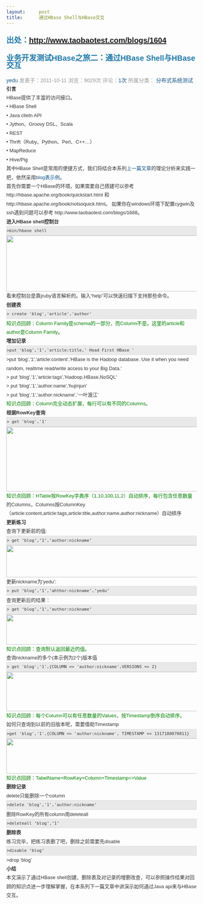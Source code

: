 ```yaml
---
layout:     post
title:      通过HBase Shell与HBase交互
---
```

<div id="article_content" class="article_content clearfix csdn-tracking-statistics" data-pid="blog" data-mod="popu_307" data-dsm="post">
								            <link rel="stylesheet" href="https://csdnimg.cn/release/phoenix/template/css/ck_htmledit_views-f76675cdea.css">
						<div class="htmledit_views" id="content_views">
                
<h3 class="article-title" style="font-size:20px;color:rgb(32,120,169);font-family:'微软雅黑', Verdana, Arial, Helvetica, sans-serif;line-height:19.5px;">
出处：<a href="http://www.taobaotest.com/blogs/1604" rel="nofollow">http://www.taobaotest.com/blogs/1604</a><br></h3>
<h3 class="article-title" style="font-size:20px;color:rgb(32,120,169);font-family:'微软雅黑', Verdana, Arial, Helvetica, sans-serif;line-height:19.5px;">
业务开发测试HBase之旅二：通过HBase Shell与HBase交互</h3>
<div class="article-info" style="color:rgb(153,153,153);font-family:'微软雅黑', Verdana, Arial, Helvetica, sans-serif;line-height:19.5px;">
<span><a href="http://www.taobaotest.com/users/qa/blogs?uid=222" rel="nofollow" style="color:rgb(19,85,135);text-decoration:none;">yedu</a></span> <span>发表于：2011-10-11</span> <span>浏览：9029次</span> <span>评论：<a href="http://www.taobaotest.com/blogs/qa?bid=13871#reply-comment" rel="nofollow" style="color:rgb(19,85,135);text-decoration:none;">1次</a></span> <span>所属分类： <a href="http://www.taobaotest.com/categories/12/blogs" rel="nofollow" title="分布式系统测试" style="color:rgb(19,85,135);text-decoration:none;">分布式系统测试</a></span></div>
<div class="article-body cssbase" style="line-height:1.8em;vertical-align:top;color:rgb(51,51,51);font-family:'微软雅黑', Verdana, Arial, Helvetica, sans-serif;font-size:13px;">
<strong>引言</strong>
<div class="qa-gap" style="clear:both;line-height:1px;">
</div>
HBase提供了丰富的访问接口。
<div class="qa-gap" style="clear:both;line-height:1px;">
</div>
• HBase Shell
<div class="qa-gap" style="clear:both;line-height:1px;">
</div>
• Java clietn API
<div class="qa-gap" style="clear:both;line-height:1px;">
</div>
• Jython、Groovy DSL、Scala
<div class="qa-gap" style="clear:both;line-height:1px;">
</div>
• REST
<div class="qa-gap" style="clear:both;line-height:1px;">
</div>
• Thrift（Ruby、Python、Perl、C++…）
<div class="qa-gap" style="clear:both;line-height:1px;">
</div>
• MapReduce
<div class="qa-gap" style="clear:both;line-height:1px;">
</div>
• Hive/Pig
<div class="qa-gap" style="clear:both;line-height:1px;">
</div>
其中HBase Shell是常用的便捷方式，我们将结合本系列<a href="http://www.taobaotest.com/blogs/1582" rel="nofollow" style="color:rgb(19,85,135);text-decoration:none;">上一篇文章</a>的理论分析来实践一把，依然采用<a href="http://www.taobaotest.com/files/attachments/qa_1604_1.jpg" rel="nofollow" style="color:rgb(19,85,135);text-decoration:none;">blog表示例</a>。
<div class="qa-gap" style="clear:both;line-height:1px;">
</div>
<div class="qa-gap" style="clear:both;line-height:1px;">
</div>
首先你需要一个HBase的环境，如果需要自己搭建可以参考http://hbase.apache.org/book/quickstart.html 和http://hbase.apache.org/book/notsoquick.html。 如果你在windows环境下配置cygwin及ssh遇到问题可以参考 http://www.taobaotest.com/blogs/1688。
<div class="qa-gap" style="clear:both;line-height:1px;">
</div>
<div class="qa-gap" style="clear:both;line-height:1px;">
</div>
<strong>进入HBase shell控制台</strong>
<div class="qa-gap" style="clear:both;line-height:1px;">
</div>
<code style="border:1px dotted rgb(211,211,211);background-color:rgb(233,233,233);display:block;font-size:11px;">&gt;bin/hbase shell</code>
<div class="qa-gap" style="clear:both;line-height:1px;">
</div>
<a href="http://www.taobaotest.com/files/attachments/qa_1604_2.jpg" rel="nofollow" style="color:rgb(19,85,135);text-decoration:none;"><img src="http://www.taobaotest.com/files/attachments/qa_1604_2.jpg" alt="" width="697" height="148" class="alignnone size-full wp-image-13876"></a>
<div class="qa-gap" style="clear:both;line-height:1px;">
</div>
看来控制台是靠jruby语言解析的。输入“help”可以快速扫描下支持那些命令。
<div class="qa-gap" style="clear:both;line-height:1px;">
</div>
<div class="qa-gap" style="clear:both;line-height:1px;">
</div>
<strong>创建表</strong>
<div class="qa-gap" style="clear:both;line-height:1px;">
</div>
<code style="border:1px dotted rgb(211,211,211);background-color:rgb(233,233,233);display:block;font-size:11px;">&gt; create 'blog','article','author'</code>
<div class="qa-gap" style="clear:both;line-height:1px;">
</div>
<span style="color:#008000;">知识点回顾：Column Family是schema的一部分，而Column不是。这里的article和author是Column Family</span>。
<div class="qa-gap" style="clear:both;line-height:1px;">
</div>
<div class="qa-gap" style="clear:both;line-height:1px;">
</div>
<strong>增加记录</strong>
<div class="qa-gap" style="clear:both;line-height:1px;">
</div>
<code style="border:1px dotted rgb(211,211,211);background-color:rgb(233,233,233);display:block;font-size:11px;">&gt;put 'blog','1','article:title,' Head First HBase '</code>
<div class="qa-gap" style="clear:both;line-height:1px;">
</div>
&gt;put 'blog','1','article:content','HBase is the Hadoop database. Use it when you need random, realtime read/write access to your Big Data.'
<div class="qa-gap" style="clear:both;line-height:1px;">
</div>
&gt; put 'blog','1','article:tags','Hadoop,HBase,NoSQL'
<div class="qa-gap" style="clear:both;line-height:1px;">
</div>
&gt; put 'blog','1','author:name','hujinjun'
<div class="qa-gap" style="clear:both;line-height:1px;">
</div>
&gt; put 'blog','1','author:nickname',’一叶渡江’
<div class="qa-gap" style="clear:both;line-height:1px;">
</div>
<span style="color:#008000;">知识点回顾：Column完全动态扩展，每行可以有不同的Columns。</span>
<div class="qa-gap" style="clear:both;line-height:1px;">
</div>
<div class="qa-gap" style="clear:both;line-height:1px;">
</div>
<strong>根据RowKey查询</strong>
<div class="qa-gap" style="clear:both;line-height:1px;">
</div>
<code style="border:1px dotted rgb(211,211,211);background-color:rgb(233,233,233);display:block;font-size:11px;">&gt; get 'blog','1'</code>
<div class="qa-gap" style="clear:both;line-height:1px;">
</div>
<a href="http://www.taobaotest.com/files/attachments/qa_1604_3.jpg" rel="nofollow" style="color:rgb(19,85,135);text-decoration:none;"><img src="http://www.taobaotest.com/files/attachments/qa_1604_3.jpg" alt="" width="1261" height="171" class="alignnone size-full wp-image-13882"></a>
<div class="qa-gap" style="clear:both;line-height:1px;">
</div>
<span style="color:#008000;">知识点回顾：HTable按RowKey字典序（1,10,100,11,2）自动排序，每行包含任意数量</span>
<div class="qa-gap" style="clear:both;line-height:1px;">
</div>
的Columns，Columns按ColumnKey（article:content,article:tags,article:title,author:name,author:nickname）自动排序
<div class="qa-gap" style="clear:both;line-height:1px;">
</div>
<div class="qa-gap" style="clear:both;line-height:1px;">
</div>
<strong>更新练习</strong>
<div class="qa-gap" style="clear:both;line-height:1px;">
</div>
查询下更新前的值:
<div class="qa-gap" style="clear:both;line-height:1px;">
</div>
<div class="qa-gap" style="clear:both;line-height:1px;">
</div>
<code style="border:1px dotted rgb(211,211,211);background-color:rgb(233,233,233);display:block;font-size:11px;">&gt; get ‘blog’,’1’,’author:nickname’</code>
<div class="qa-gap" style="clear:both;line-height:1px;">
</div>
<a href="http://www.taobaotest.com/files/attachments/qa_1604_4.jpg" rel="nofollow" style="color:rgb(19,85,135);text-decoration:none;"><img src="http://www.taobaotest.com/files/attachments/qa_1604_4.jpg" alt="" width="1045" height="85" class="alignnone size-full wp-image-13886"></a>
<div class="qa-gap" style="clear:both;line-height:1px;">
</div>
更新nickname为’yedu’:
<div class="qa-gap" style="clear:both;line-height:1px;">
</div>
<div class="qa-gap" style="clear:both;line-height:1px;">
</div>
<code style="border:1px dotted rgb(211,211,211);background-color:rgb(233,233,233);display:block;font-size:11px;">&gt; put ‘blog’,’1’,’ahthor:nickname’,’yedu’</code>
<div class="qa-gap" style="clear:both;line-height:1px;">
</div>
查询更新后的结果：
<div class="qa-gap" style="clear:both;line-height:1px;">
</div>
<div class="qa-gap" style="clear:both;line-height:1px;">
</div>
<code style="border:1px dotted rgb(211,211,211);background-color:rgb(233,233,233);display:block;font-size:11px;">&gt; get ‘blog’,’1’,’author:nickname’</code>
<div class="qa-gap" style="clear:both;line-height:1px;">
</div>
<a href="http://www.taobaotest.com/files/attachments/qa_1604_5.jpg" rel="nofollow" style="color:rgb(19,85,135);text-decoration:none;"><img src="http://www.taobaotest.com/files/attachments/qa_1604_5.jpg" alt="" width="652" height="80" class="alignnone size-full wp-image-13887"></a>
<div class="qa-gap" style="clear:both;line-height:1px;">
</div>
<div class="qa-gap" style="clear:both;line-height:1px;">
</div>
<span style="color:#008000;">知识点回顾：查询默认返回最近的值。</span>
<div class="qa-gap" style="clear:both;line-height:1px;">
</div>
查询nickname的多个(本示例为2个)版本值
<div class="qa-gap" style="clear:both;line-height:1px;">
</div>
<div class="qa-gap" style="clear:both;line-height:1px;">
</div>
<code style="border:1px dotted rgb(211,211,211);background-color:rgb(233,233,233);display:block;font-size:11px;">&gt; get 'blog','1',{COLUMN =&gt; 'author:nickname',VERSIONS =&gt; 2}</code>
<div class="qa-gap" style="clear:both;line-height:1px;">
</div>
<a href="http://www.taobaotest.com/files/attachments/qa_1604_6.jpg" rel="nofollow" style="color:rgb(19,85,135);text-decoration:none;"><img src="http://www.taobaotest.com/files/attachments/qa_1604_6.jpg" alt="" width="1041" height="104" class="alignnone size-full wp-image-13888"></a>
<div class="qa-gap" style="clear:both;line-height:1px;">
</div>
<span style="color:#008000;">知识点回顾：每个Column可以有任意数量的Values，按Timestamp倒序自动排序。</span>
<div class="qa-gap" style="clear:both;line-height:1px;">
</div>
<div class="qa-gap" style="clear:both;line-height:1px;">
</div>
如何只查询到以前的旧版本呢，需要借助Timestamp
<div class="qa-gap" style="clear:both;line-height:1px;">
</div>
<div class="qa-gap" style="clear:both;line-height:1px;">
</div>
<code style="border:1px dotted rgb(211,211,211);background-color:rgb(233,233,233);display:block;font-size:11px;">&gt;get 'blog','1',{COLUMN =&gt; 'author:nickname', TIMESTAMP =&gt; 1317180070811}</code>
<div class="qa-gap" style="clear:both;line-height:1px;">
</div>
<a href="http://www.taobaotest.com/files/attachments/qa_1604_7.jpg" rel="nofollow" style="color:rgb(19,85,135);text-decoration:none;"><img src="http://www.taobaotest.com/files/attachments/qa_1604_7.jpg" alt="" width="1040" height="93" class="alignnone size-full wp-image-13889"></a>
<div class="qa-gap" style="clear:both;line-height:1px;">
</div>
<span style="color:#008000;">知识点回顾：TabelName+RowKey+Column+Timestamp=&gt;Value</span>
<div class="qa-gap" style="clear:both;line-height:1px;">
</div>
<div class="qa-gap" style="clear:both;line-height:1px;">
</div>
<strong>删除记录</strong>
<div class="qa-gap" style="clear:both;line-height:1px;">
</div>
delete只能删除一个column
<div class="qa-gap" style="clear:both;line-height:1px;">
</div>
<div class="qa-gap" style="clear:both;line-height:1px;">
</div>
<code style="border:1px dotted rgb(211,211,211);background-color:rgb(233,233,233);display:block;font-size:11px;">&gt;delete 'blog','1','author:nickname'</code>
<div class="qa-gap" style="clear:both;line-height:1px;">
</div>
删除RowKey的所有column用deleteall
<div class="qa-gap" style="clear:both;line-height:1px;">
</div>
<div class="qa-gap" style="clear:both;line-height:1px;">
</div>
<code style="border:1px dotted rgb(211,211,211);background-color:rgb(233,233,233);display:block;font-size:11px;">&gt;deleteall ‘blog’,’1’</code>
<div class="qa-gap" style="clear:both;line-height:1px;">
</div>
<strong>删除表</strong>
<div class="qa-gap" style="clear:both;line-height:1px;">
</div>
练习完毕，把练习表删了吧，删除之前需要先disable
<div class="qa-gap" style="clear:both;line-height:1px;">
</div>
<code style="border:1px dotted rgb(211,211,211);background-color:rgb(233,233,233);display:block;font-size:11px;">&gt;disable ‘blog’</code>
<div class="qa-gap" style="clear:both;line-height:1px;">
</div>
&gt;drop ‘blog’
<div class="qa-gap" style="clear:both;line-height:1px;">
</div>
<div class="qa-gap" style="clear:both;line-height:1px;">
</div>
<strong>小结</strong>
<div class="qa-gap" style="clear:both;line-height:1px;">
</div>
本文演示了通过HBase shell创建、删除表及对记录的增删改查，可以参照操作结果对回顾的知识点进一步理解掌握，在本系列下一篇文章中讲演示如何通过Java api来与HBase交互。</div>
            </div>
                </div>